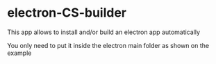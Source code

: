 # electron-CS-builder
This app allows to install and/or build an electron app automatically

You only need to put it inside the electron main folder as shown on the example
